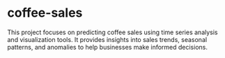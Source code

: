 # coffee-sales
This project focuses on predicting coffee sales using time series analysis and visualization tools. It provides insights into sales trends, seasonal patterns, and anomalies to help businesses make informed decisions.
